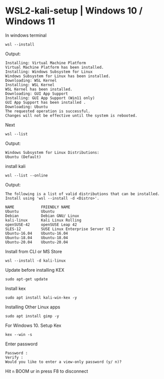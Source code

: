 # WSL2-kali-setup | Windows 10 / Windows 11

In windows terminal
```
wsl --install
```
Output:
```
Installing: Virtual Machine Platform
Virtual Machine Platform has been installed.
Installing: Windows Subsystem for Linux
Windows Subsystem for Linux has been installed.
Downloading: WSL Kernel
Installing: WSL Kernel
WSL Kernel has been installed.
Downloading: GUI App Support
Installing: GUI App Support (Win11 only)
GUI App Support has been installed .
Downloading: Ubuntu
The requested operation is successful.
Changes will not be effective until the system is rebooted.
```
Next
```
wsl --list
```
Output:
```
Windows Subsystem for Linux Distributions:
Ubuntu (Default)
```

install kali
```
wsl --list --online
```
Output:
```
The following is a list of valid distributions that can be installed.
Install using 'wsl --install -d <Distro>'.

NAME            FRIENDLY NAME
Ubuntu          Ubuntu
Debian          Debian GNU/ Linux
kali-linux      Kali Linux Rolling
openSUSE-42     openSUSE Leap 42
SLES-12         SUSE Linux Enterprise Server VI 2
Ubuntu-16.04    Ubuntu-16.04   
Ubuntu-18.04    Ubuntu-18.04
Ubuntu-20.04    Ubuntu-20.04
```

Install from CLI or MS Store
```
wsl --install -d kali-linux
```

Update before installing KEX
```
sudo apt-get update
```

Install kex
```
sudo apt install kali-win-kex -y
```
Installing Other Linux apps
```
sudo apt install gimp -y
```


For Windows 10. Setup Kex
```
kex --win -s
```
Enter password
```
Password :
Verify :
Would you like to enter a view-only password (y/ n)?
```
Hit `n`
BOOM ur in
press F8 to disconnect
